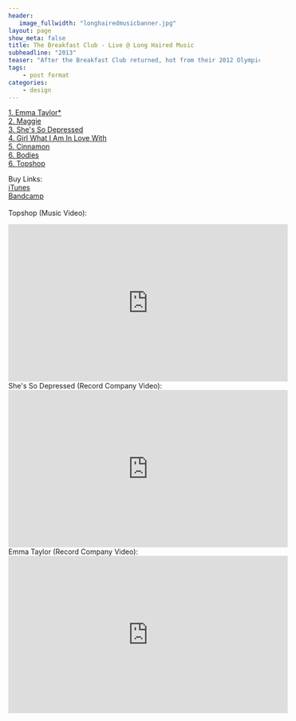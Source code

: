 ```yaml
---
header:
   image_fullwidth: "longhairedmusicbanner.jpg"
layout: page
show_meta: false
title: The Breakfast Club - Live @ Long Haired Music
subheadline: "2013"
teaser: "After the Breakfast Club returned, hot from their 2012 Olympic gigs, they went straight into the Long Haired Music studio to capture their live show. This record introduced the BC to the US, with "She's So Depressed' played on the popular Justin Wayne Show..."
tags:
    - post format
categories:
    - design 
---
```

<!--more-->
 <a href="https://www.youtube.com/watch?v=Zh0B5DRxZPM">1. Emma Taylor*</a><br>
 <a href="https://itunes.apple.com/us/album/live-at-long-haired-music/id680255215">2. Maggie</a><br>
 <a href="https://youtu.be/HiKTbgnlUOA">3. She's So Depressed</a><br>
 <a href="https://itunes.apple.com/us/album/live-at-long-haired-music/id680255215">4. Girl What I Am In Love With</a><br>
 <a href="https://itunes.apple.com/us/album/live-at-long-haired-music/id680255215">5. Cinnamon</a><br>
  <a href="https://itunes.apple.com/us/album/live-at-long-haired-music/id680255215">6. Bodies</a><br>
    <a href="https://www.youtube.com/watch?v=7Iypgtv5WOU">6. Topshop</a><br>

Buy Links:<br>
  <a href="https://itunes.apple.com/us/album/live-at-long-haired-music/id680255215">iTunes</a><br>
   <a href="https://longhairedmusic.bandcamp.com/album/live-at-long-haired-music">Bandcamp</a><br>
<br>
Topshop (Music Video):<br>
  <iframe width="560" height="315" src="https://www.youtube.com/embed/7Iypgtv5WOU" frameborder="0" allowfullscreen></iframe><br>
  She's So Depressed (Record Company Video):<br>
  <iframe width="560" height="315" src="https://www.youtube.com/embed/HiKTbgnlUOA" frameborder="0" allowfullscreen></iframe><br>
Emma Taylor (Record Company Video):<br>
  <iframe width="560" height="315" src="https://www.youtube.com/embed/Zh0B5DRxZPM" frameborder="0" allowfullscreen></iframe><br>

